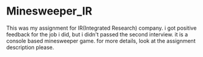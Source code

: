 # Minesweeper_IR
This was my assignment for IR(Integrated Research) company. i got positive feedback for the job i did, but i didn't passed the second interview.
it is a console based minesweeper game. for more details, look at the assignment description please. 
